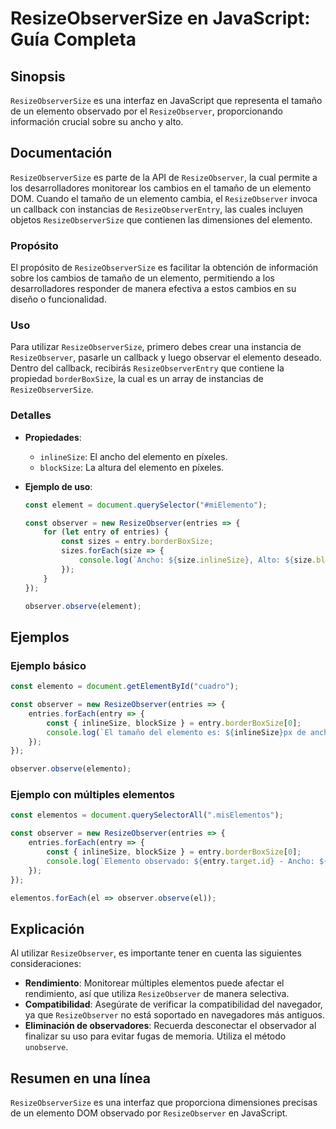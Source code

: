 <!--
Meta Description: # ResizeObserverSize en JavaScript: Guía Completa ## Sinopsis `ResizeObserverSize` es una interfaz en JavaScript que representa el tamaño de un elemen...
Meta Keywords: elemento, resizeobserver, const, resizeobserversize, entry
-->

# ResizeObserverSize en JavaScript: Guía Completa

## Sinopsis
`ResizeObserverSize` es una interfaz en JavaScript que representa el tamaño de un elemento observado por el `ResizeObserver`, proporcionando información crucial sobre su ancho y alto.

## Documentación
`ResizeObserverSize` es parte de la API de `ResizeObserver`, la cual permite a los desarrolladores monitorear los cambios en el tamaño de un elemento DOM. Cuando el tamaño de un elemento cambia, el `ResizeObserver` invoca un callback con instancias de `ResizeObserverEntry`, las cuales incluyen objetos `ResizeObserverSize` que contienen las dimensiones del elemento.

### Propósito
El propósito de `ResizeObserverSize` es facilitar la obtención de información sobre los cambios de tamaño de un elemento, permitiendo a los desarrolladores responder de manera efectiva a estos cambios en su diseño o funcionalidad.

### Uso
Para utilizar `ResizeObserverSize`, primero debes crear una instancia de `ResizeObserver`, pasarle un callback y luego observar el elemento deseado. Dentro del callback, recibirás `ResizeObserverEntry` que contiene la propiedad `borderBoxSize`, la cual es un array de instancias de `ResizeObserverSize`.

### Detalles
- **Propiedades**:
  - `inlineSize`: El ancho del elemento en píxeles.
  - `blockSize`: La altura del elemento en píxeles.
  
- **Ejemplo de uso**:
  ```javascript
  const element = document.querySelector("#miElemento");

  const observer = new ResizeObserver(entries => {
      for (let entry of entries) {
          const sizes = entry.borderBoxSize;
          sizes.forEach(size => {
              console.log(`Ancho: ${size.inlineSize}, Alto: ${size.blockSize}`);
          });
      }
  });

  observer.observe(element);
  ```

## Ejemplos
### Ejemplo básico
```javascript
const elemento = document.getElementById("cuadro");

const observer = new ResizeObserver(entries => {
    entries.forEach(entry => {
        const { inlineSize, blockSize } = entry.borderBoxSize[0];
        console.log(`El tamaño del elemento es: ${inlineSize}px de ancho y ${blockSize}px de alto.`);
    });
});

observer.observe(elemento);
```

### Ejemplo con múltiples elementos
```javascript
const elementos = document.querySelectorAll(".misElementos");

const observer = new ResizeObserver(entries => {
    entries.forEach(entry => {
        const { inlineSize, blockSize } = entry.borderBoxSize[0];
        console.log(`Elemento observado: ${entry.target.id} - Ancho: ${inlineSize}px, Alto: ${blockSize}px`);
    });
});

elementos.forEach(el => observer.observe(el));
```

## Explicación
Al utilizar `ResizeObserver`, es importante tener en cuenta las siguientes consideraciones:

- **Rendimiento**: Monitorear múltiples elementos puede afectar el rendimiento, así que utiliza `ResizeObserver` de manera selectiva.
- **Compatibilidad**: Asegúrate de verificar la compatibilidad del navegador, ya que `ResizeObserver` no está soportado en navegadores más antiguos.
- **Eliminación de observadores**: Recuerda desconectar el observador al finalizar su uso para evitar fugas de memoria. Utiliza el método `unobserve`.

## Resumen en una línea
`ResizeObserverSize` es una interfaz que proporciona dimensiones precisas de un elemento DOM observado por `ResizeObserver` en JavaScript.